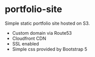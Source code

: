 # portfolio-site
Simple static portfolio site hosted on S3. 
- Custom domain via Route53
- Cloudfront CDN
- SSL enabled
- Simple css provided by Bootstrap 5
